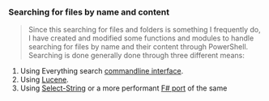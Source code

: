 ### Searching for files by name and content
> Since this searching for files and folders is something I frequently do, I have created and modified some functions and modules to handle searching for files by name and their content through PowerShell. Searching is done generally done through three different means:

1. Using Everything search [commandline interface](https://www.voidtools.com/downloads/#cli).
2. Using [Lucene](https://lucene.apache.org/).
3. Using [Select-String](https://docs.microsoft.com/en-us/powershell/module/microsoft.powershell.utility/select-string?view=powershell-6) or a more performant [F# port](https://devblogs.microsoft.com/fsharpteam/rethinking-findstr-with-f-and-powershell/) of the same
